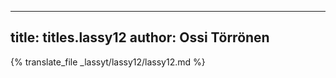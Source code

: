
---
title: titles.lassy12
author: Ossi Törrönen
---
{% translate_file _lassyt/lassy12/lassy12.md %}